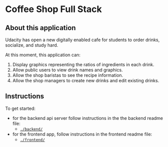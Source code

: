 # Coffee Shop Full Stack

## About this application

Udacity has open a new digitally enabled cafe for students to order drinks, socialize, and study hard.

At this moment, this application can:

1) Display graphics representing the ratios of ingredients in each drink.
2) Allow public users to view drink names and graphics.
3) Allow the shop baristas to see the recipe information.
4) Allow the shop managers to create new drinks and edit existing drinks.

## Instructions

To get started:

* for the backend api server follow instructions in the the backend readme file: 
  * [`./backend/`](./backend/README.md)
* for the frontend app, follow instructions in the frontend readme file:
  * [`./frontend/`](./frontend/README.md)
  
